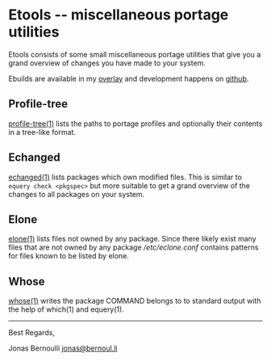 # Etools -- miscellaneous portage utilities

Etools consists of some small miscellaneous portage utilities that give
you a grand overview of changes you have made to your system.

Ebuilds are available in my
[overlay](http://github.com/tarsius/overlay-tarsius/tree/master/app-portage/etools/)
and development happens on [github](http://github.com/tarsius/etools/).

## Profile-tree

[profile-tree(1)](profile-tree.1.html) lists the paths to portage profiles
and optionally their contents in a tree-like format.

## Echanged

[echanged(1)](echanged.1.html) lists packages which own modified files.
This is similar to `equery check <pkgspec>` but more suitable to get a
grand overview of the changes to all packages on your system.

## Elone

[elone(1)](elone.1.html) lists files not owned by any package.  Since
there likely exist many files that are not owned by any package
*/etc/eclone.conf* contains patterns for files known to be listed by elone.

## Whose

[whose(1)](whose.1.html) writes the package COMMAND belongs to to standard
output with the help of which(1) and equery(1).

----

Best Regards,
 
Jonas Bernoulli <jonas@bernoul.li>
